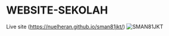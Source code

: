 # WEBSITE-SEKOLAH
Live site (https://nuelheran.github.io/sman81jkt/)
![SMAN81JKT](https://github.com/nuelheran/sman81jkt/assets/140153463/c2345967-70bf-4f3a-b884-c5dfe544173b)
